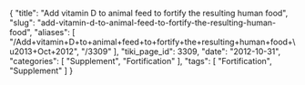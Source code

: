 {
    "title": "Add vitamin D to animal feed to fortify the resulting human food",
    "slug": "add-vitamin-d-to-animal-feed-to-fortify-the-resulting-human-food",
    "aliases": [
        "/Add+vitamin+D+to+animal+feed+to+fortify+the+resulting+human+food+\u2013+Oct+2012",
        "/3309"
    ],
    "tiki_page_id": 3309,
    "date": "2012-10-31",
    "categories": [
        "Supplement",
        "Fortification"
    ],
    "tags": [
        "Fortification",
        "Supplement"
    ]
}